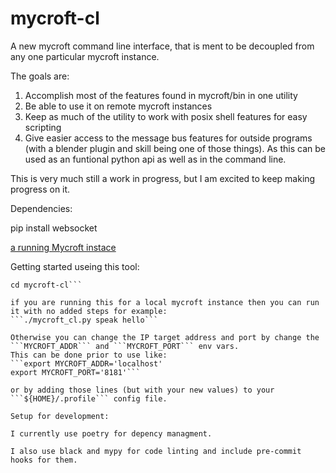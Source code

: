 # mycroft-cl
A new mycroft command line interface, that is ment to be decoupled from any one particular mycroft instance.

The goals are:

1. Accomplish most of the features found in mycroft/bin in one utility
2. Be able to use it on remote mycroft instances
3. Keep as much of the utility to work with posix shell features for easy scripting
4. Give easier access to the message bus features for outside programs (with a blender plugin and skill being one of those things). As this can be used as an funtional python api as well as in the command line.

This is very much still a work in progress, but I am excited to keep making progress on it.

Dependencies:

pip install websocket

[a running Mycroft instace](https://github.com/MycroftAI/mycroft-core)

Getting started useing this tool:
```git clone https://github.com/FruityWelsh/mycroft-cl.git
cd mycroft-cl```

if you are running this for a local mycroft instance then you can run it with no added steps for example:
```./mycroft_cl.py speak hello``` 

Otherwise you can change the IP target address and port by change the ```MYCROFT_ADDR``` and ```MYCROFT_PORT``` env vars.
This can be done prior to use like:
```export MYCROFT_ADDR='localhost'
export MYCROFT_PORT='8181'``` 

or by adding those lines (but with your new values) to your ```${HOME}/.profile``` config file.

Setup for development:

I currently use poetry for depency managment.

I also use black and mypy for code linting and include pre-commit hooks for them. 


